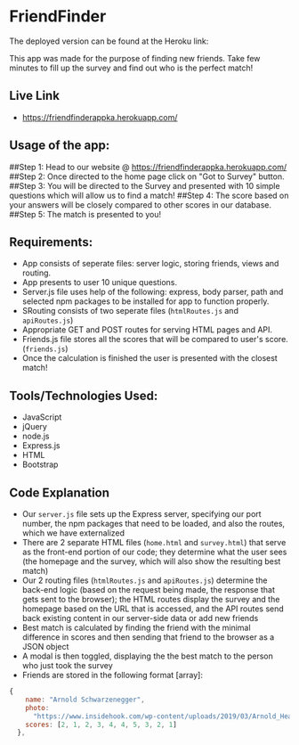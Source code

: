 # FriendFinder
The deployed version can be found at the Heroku link:


This app was made for the purpose of finding new friends. Take few minutes to fill up the survey and find out who is the perfect match!

## Live Link
 - https://friendfinderappka.herokuapp.com/

## Usage of the app:

##Step 1: Head to our website @ https://friendfinderappka.herokuapp.com/
##Step 2: Once directed to the home page click on "Got to Survey" button.
##Step 3: You will be directed to the Survey and presented with 10 simple questions which will allow us to find a match!
##Step 4: The score based on your answers will be closely compared to other scores in our database.
##Step 5: The match is presented to you!

## Requirements:

- App consists of seperate files: server logic, storing friends, views and routing. 
- App presents to user 10 unique questions.
- Server.js file uses help of the following: express, body parser, path and selected npm packages to be installed for app to function properly.
- SRouting consists of two seperate files (`htmlRoutes.js` and `apiRoutes.js`)
- Appropriate GET and POST routes for serving HTML pages and API.
- Friends.js file stores all the scores that will be compared to user's score. (`friends.js`)
-  Once the calculation is finished the user is presented with the closest match!

## Tools/Technologies Used:

- JavaScript
- jQuery
- node.js
- Express.js
- HTML
- Bootstrap

## Code Explanation
- Our `server.js` file sets up the Express server, specifying our port number, the npm packages that need to be loaded, and also the routes, which we have externalized
- There are 2 separate HTML files (`home.html` and `survey.html`) that serve as the front-end portion of our code; they determine what the user sees (the homepage and the survey, which will also show the resulting best match)
- Our 2 routing files (`htmlRoutes.js` and `apiRoutes.js`) determine the back-end logic (based on the request being made, the response that gets sent to the browser); the HTML routes display the survey and the homepage based on the URL that is accessed, and the API routes send back existing content in our server-side data or add new friends
- Best match is calculated by finding the friend with the minimal difference in scores and then sending that friend to the browser as a JSON object
- A modal is then toggled, displaying the the best match to the person who just took the survey
- Friends are stored in the following format [array]:

```js
{
    name: "Arnold Schwarzenegger",
    photo:
      "https://www.insidehook.com/wp-content/uploads/2019/03/Arnold_Header_1496168849.jpg?fit=1200%2C750",
    scores: [2, 1, 2, 3, 4, 4, 5, 3, 2, 1]
  },
```

